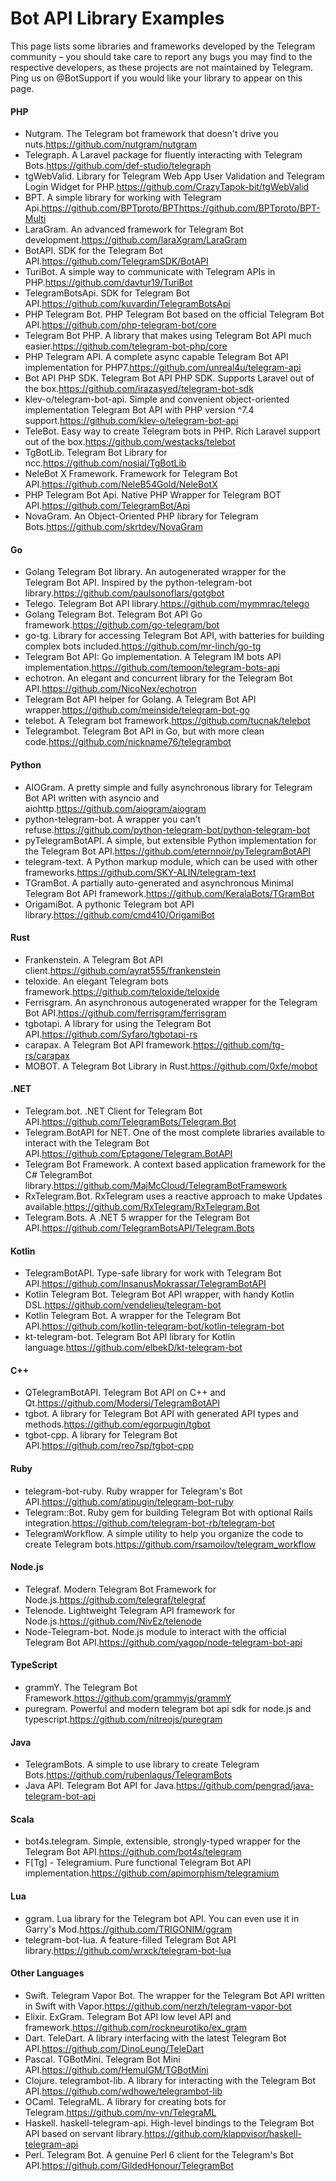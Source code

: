 # Bot API Library Examples
This page lists some libraries and frameworks developed by the Telegram community – you should take care to report any bugs you may find to the respective developers, as these projects are not maintained by Telegram.
Ping us on @BotSupport if you would like your library to appear on this page.
#### PHP
- Nutgram. The Telegram bot framework that doesn't drive you nuts.https://github.com/nutgram/nutgram
- Telegraph. A Laravel package for fluently interacting with Telegram Bots.https://github.com/def-studio/telegraph
- tgWebValid. Library for Telegram Web App User Validation and Telegram Login Widget for PHP.https://github.com/CrazyTapok-bit/tgWebValid
- BPT. A simple library for working with Telegram Api.https://github.com/BPTproto/BPThttps://github.com/BPTproto/BPT-Multi
- LaraGram. An advanced framework for Telegram Bot development.https://github.com/laraXgram/LaraGram
- BotAPI. SDK for the Telegram Bot API.https://github.com/TelegramSDK/BotAPI
- TuriBot. A simple way to communicate with Telegram APIs in PHP.https://github.com/davtur19/TuriBot
- TelegramBotsApi. SDK for Telegram Bot API.https://github.com/kuvardin/TelegramBotsApi
- PHP Telegram Bot. PHP Telegram Bot based on the official Telegram Bot API.https://github.com/php-telegram-bot/core
- Telegram Bot PHP. A library that makes using Telegram Bot API much easier.https://github.com/telegram-bot-php/core
- PHP Telegram API. A complete async capable Telegram Bot API implementation for PHP7.https://github.com/unreal4u/telegram-api
- Bot API PHP SDK. Telegram Bot API PHP SDK. Supports Laravel out of the box.https://github.com/irazasyed/telegram-bot-sdk
- klev-o/telegram-bot-api. Simple and convenient object-oriented implementation Telegram Bot API with PHP version ^7.4 support.https://github.com/klev-o/telegram-bot-api
- TeleBot. Easy way to create Telegram bots in PHP. Rich Laravel support out of the box.https://github.com/westacks/telebot
- TgBotLib. Telegram Bot Library for ncc.https://github.com/nosial/TgBotLib
- NeleBot X Framework. Framework for Telegram Bot API.https://github.com/NeleB54Gold/NeleBotX
- PHP Telegram Bot Api. Native PHP Wrapper for Telegram BOT API.https://github.com/TelegramBot/Api
- NovaGram. An Object-Oriented PHP library for Telegram Bots.https://github.com/skrtdev/NovaGram
#### Go
- Golang Telegram Bot library. An autogenerated wrapper for the Telegram Bot API. Inspired by the python-telegram-bot library.https://github.com/paulsonoflars/gotgbot
- Telego. Telegram Bot API library.https://github.com/mymmrac/telego
- Golang Telegram Bot. Telegram Bot API Go framework.https://github.com/go-telegram/bot
- go-tg. Library for accessing Telegram Bot API, with batteries for building complex bots included.https://github.com/mr-linch/go-tg
- Telegram Bot API: Go implementation. A Telegram IM bots API implementation.https://github.com/temoon/telegram-bots-api
- echotron. An elegant and concurrent library for the Telegram Bot API.https://github.com/NicoNex/echotron
- Telegram Bot API helper for Golang. A Telegram Bot API wrapper.https://github.com/meinside/telegram-bot-go
- telebot. A Telegram bot framework.https://github.com/tucnak/telebot
- Telegrambot. Telegram Bot API in Go, but with more clean code.https://github.com/nickname76/telegrambot
#### Python
- AIOGram. A pretty simple and fully asynchronous library for Telegram Bot API written with asyncio and aiohttp.https://github.com/aiogram/aiogram
- python-telegram-bot. A wrapper you can't refuse.https://github.com/python-telegram-bot/python-telegram-bot
- pyTelegramBotAPI. A simple, but extensible Python implementation for the Telegram Bot API.https://github.com/eternnoir/pyTelegramBotAPI
- telegram-text. A Python markup module, which can be used with other frameworks.https://github.com/SKY-ALIN/telegram-text
- TGramBot. A partially auto-generated and asynchronous Minimal Telegram Bot API framework.https://github.com/KeralaBots/TGramBot
- OrigamiBot. A pythonic Telegram bot API library.https://github.com/cmd410/OrigamiBot
#### Rust
- Frankenstein. A Telegram Bot API client.https://github.com/ayrat555/frankenstein
- teloxide. An elegant Telegram bots framework.https://github.com/teloxide/teloxide
- Ferrisgram. An asynchronous autogenerated wrapper for the Telegram Bot API.https://github.com/ferrisgram/ferrisgram
- tgbotapi. A library for using the Telegram Bot API.https://github.com/Syfaro/tgbotapi-rs
- carapax. A Telegram Bot API framework.https://github.com/tg-rs/carapax
- MOBOT. A Telegram Bot Library in Rust.https://github.com/0xfe/mobot
#### .NET
- Telegram.bot. .NET Client for Telegram Bot API.https://github.com/TelegramBots/Telegram.Bot
- Telegram.BotAPI for NET. One of the most complete libraries available to interact with the Telegram Bot API.https://github.com/Eptagone/Telegram.BotAPI
- Telegram Bot Framework. A context based application framework for the C# TelegramBot library.https://github.com/MajMcCloud/TelegramBotFramework
- RxTelegram.Bot. RxTelegram uses a reactive approach to make Updates available.https://github.com/RxTelegram/RxTelegram.Bot
- Telegram.Bots. A .NET 5 wrapper for the Telegram Bot API.https://github.com/TelegramBotsAPI/Telegram.Bots
#### Kotlin
- TelegramBotAPI. Type-safe library for work with Telegram Bot API.https://github.com/InsanusMokrassar/TelegramBotAPI
- Kotlin Telegram Bot. Telegram Bot API wrapper, with handy Kotlin DSL.https://github.com/vendelieu/telegram-bot
- Kotlin Telegram Bot. A wrapper for the Telegram Bot API.https://github.com/kotlin-telegram-bot/kotlin-telegram-bot
- kt-telegram-bot. Telegram Bot API library for Kotlin language.https://github.com/elbekD/kt-telegram-bot
#### C++
- QTelegramBotAPI. Telegram Bot API on C++ and Qt.https://github.com/Modersi/TelegramBotAPI
- tgbot. A library for Telegram Bot API with generated API types and methods.https://github.com/egorpugin/tgbot
- tgbot-cpp. A library for Telegram Bot API.https://github.com/reo7sp/tgbot-cpp
#### Ruby
- telegram-bot-ruby. Ruby wrapper for Telegram's Bot API.https://github.com/atipugin/telegram-bot-ruby
- Telegram::Bot. Ruby gem for building Telegram Bot with optional Rails integration.https://github.com/telegram-bot-rb/telegram-bot
- TelegramWorkflow. A simple utility to help you organize the code to create Telegram bots.https://github.com/rsamoilov/telegram_workflow
#### Node.js
- Telegraf. Modern Telegram Bot Framework for Node.js.https://github.com/telegraf/telegraf
- Telenode. Lightweight Telegram API framework for Node.js.https://github.com/NivEz/telenode
- Node-Telegram-bot. Node.js module to interact with the official Telegram Bot API.https://github.com/yagop/node-telegram-bot-api
#### TypeScript
- grammY. The Telegram Bot Framework.https://github.com/grammyjs/grammY
- puregram. Powerful and modern telegram bot api sdk for node.js and typescript.https://github.com/nitreojs/puregram
#### Java
- TelegramBots. A simple to use library to create Telegram Bots.https://github.com/rubenlagus/TelegramBots
- Java API. Telegram Bot API for Java.https://github.com/pengrad/java-telegram-bot-api
#### Scala
- bot4s.telegram. Simple, extensible, strongly-typed wrapper for the Telegram Bot API.https://github.com/bot4s/telegram
- F[Tg] - Telegramium. Pure functional Telegram Bot API implementation.https://github.com/apimorphism/telegramium
#### Lua
- ggram. Lua library for the Telegram bot API. You can even use it in Garry's Mod.https://github.com/TRIGONIM/ggram
- telegram-bot-lua. A feature-filled Telegram Bot API library.https://github.com/wrxck/telegram-bot-lua
#### Other Languages
- Swift. Telegram Vapor Bot. The wrapper for the Telegram Bot API written in Swift with Vapor.https://github.com/nerzh/telegram-vapor-bot
- Elixir. ExGram. Telegram Bot API low level API and framework.https://github.com/rockneurotiko/ex_gram
- Dart. TeleDart. A library interfacing with the latest Telegram Bot API.https://github.com/DinoLeung/TeleDart
- Pascal. TGBotMini. Telegram Bot Mini API.https://github.com/HemulGM/TGBotMini
- Clojure. telegrambot-lib. A library for interacting with the Telegram Bot API.https://github.com/wdhowe/telegrambot-lib
- OCaml. TelegraML. A library for creating bots for Telegram.https://github.com/nv-vn/TelegraML
- Haskell. haskell-telegram-api. High-level bindings to the Telegram Bot API based on servant library.https://github.com/klappvisor/haskell-telegram-api
- Perl. Telegram Bot. A genuine Perl 6 client for the Telegram's Bot API.https://github.com/GildedHonour/TelegramBot
